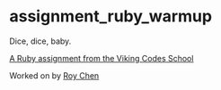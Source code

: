 assignment_ruby_warmup
======================

Dice, dice, baby.

[A Ruby assignment from the Viking Codes School](http://www.vikingcodeschool.com)

Worked on by [Roy Chen](https://github.com/roychen5)